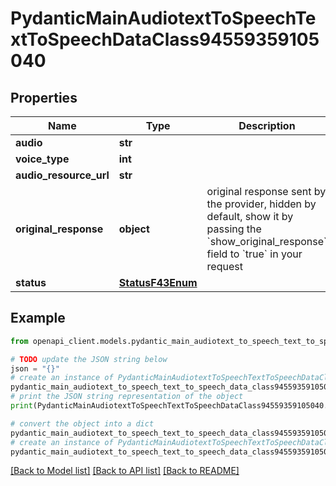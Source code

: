 # PydanticMainAudiotextToSpeechTextToSpeechDataClass94559359105040


## Properties

Name | Type | Description | Notes
------------ | ------------- | ------------- | -------------
**audio** | **str** |  | 
**voice_type** | **int** |  | 
**audio_resource_url** | **str** |  | 
**original_response** | **object** | original response sent by the provider, hidden by default, show it by passing the &#x60;show_original_response&#x60; field to &#x60;true&#x60; in your request | [optional] 
**status** | [**StatusF43Enum**](StatusF43Enum.md) |  | 

## Example

```python
from openapi_client.models.pydantic_main_audiotext_to_speech_text_to_speech_data_class94559359105040 import PydanticMainAudiotextToSpeechTextToSpeechDataClass94559359105040

# TODO update the JSON string below
json = "{}"
# create an instance of PydanticMainAudiotextToSpeechTextToSpeechDataClass94559359105040 from a JSON string
pydantic_main_audiotext_to_speech_text_to_speech_data_class94559359105040_instance = PydanticMainAudiotextToSpeechTextToSpeechDataClass94559359105040.from_json(json)
# print the JSON string representation of the object
print(PydanticMainAudiotextToSpeechTextToSpeechDataClass94559359105040.to_json())

# convert the object into a dict
pydantic_main_audiotext_to_speech_text_to_speech_data_class94559359105040_dict = pydantic_main_audiotext_to_speech_text_to_speech_data_class94559359105040_instance.to_dict()
# create an instance of PydanticMainAudiotextToSpeechTextToSpeechDataClass94559359105040 from a dict
pydantic_main_audiotext_to_speech_text_to_speech_data_class94559359105040_form_dict = pydantic_main_audiotext_to_speech_text_to_speech_data_class94559359105040.from_dict(pydantic_main_audiotext_to_speech_text_to_speech_data_class94559359105040_dict)
```
[[Back to Model list]](../README.md#documentation-for-models) [[Back to API list]](../README.md#documentation-for-api-endpoints) [[Back to README]](../README.md)


